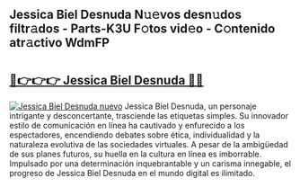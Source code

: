 ## Jessica Biel Desnuda N𝚞𝚎vos desn𝚞dos filtr𝚊dos - Parts-K3U F𝚘tos vid𝚎o - C𝚘ntenido atr𝚊ctivo WdmFP

# <h2><a href="http://mb0jxie.tromn.icu/?c=Jessica+Biel+Desnuda">🔗👉👉👉 Jessica Biel Desnuda 🔗🔗</a></h2>

[![Jessica Biel Desnuda nuevo](https://i.imgur.com/pEAQMta.gif)](http://mb0jxie.tromn.icu/?c=Jessica+Biel+Desnuda)
Jessica Biel Desnuda, un personaje intrigante y desconcertante, trasciende las etiquetas simples. Su innovador estilo de comunicación en línea ha cautivado y enfurecido a los espectadores, encendiendo debates sobre ética, individualidad y la naturaleza evolutiva de las sociedades virtuales. A pesar de la ambigüedad de sus planes futuros, su huella en la cultura en línea es imborrable. Impulsado por una determinación inquebrantable y un carisma innegable, el progreso de Jessica Biel Desnuda en el mundo digital es ilimitado.
